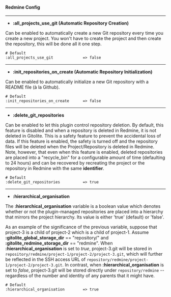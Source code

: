#### Redmine Config
***

* **:all_projects_use_git (Automatic Repository Creation)**

Can be enabled to automatically create a new Git repository every time you create a new project. You won't have to create the project and then create the repository, this will be done all it one step.

    # Default
    :all_projects_use_git             => false

***

* **:init_repositories_on_create (Automatic Repository Initialization)**

Can be enabled to automatically initialize a new Git repository with a README file (à la Github).

    # Default
    :init_repositories_on_create      => false

***

* **:delete_git_repositories**

Can be enabled to let this plugin control repository deletion. By default, this feature is disabled and when a repository is deleted in Redmine, it is not deleted in Gitolite. This is a safety feature to prevent the accidental loss of data. If this feature is enabled, the safety is turned off and the repository files will be deleted when the Project/Repository is deleted in Redmine. Note, however, that even when this feature is enabled, deleted repositories are placed into a "recycle_bin" for a configurable amount of time (defaulting to 24 hours) and can be recovered by recreating the project or the repository in Redmine with the same **identifier**.

    # Default
    :delete_git_repositories          => true

***

* **:hierarchical_organisation**

The **:hierarchical_organisation** variable is a boolean value which denotes whether or not the plugin-managed repositories are placed into a hierarchy that mirrors the project hierarchy. Its value is either 'true' (default) or 'false'.

As an example of the significance of the previous variable, suppose that project-3 is a child of project-2 which is a child of project-1. Assume **:gitolite_global_storage_dir** == "repository/" and **:gitolite_redmine_storage_dir** == "redmine". When **:hierarchical_organisation** is set to *true*, project-3.git will be stored in ```repository/redmine/project-1/project-2/project-3.git```, which will further be reflected in the SSH access URL of ```repository/redmine/project-1/project-2/project-3.git```. In contrast, when **:hierarchical_organisation** is set to *false*, project-3.git will be stored directly under ```repository/redmine``` -- regardless of the number and identity of any parents that it might have.

    # Default
    :hierarchical_organisation        => true
